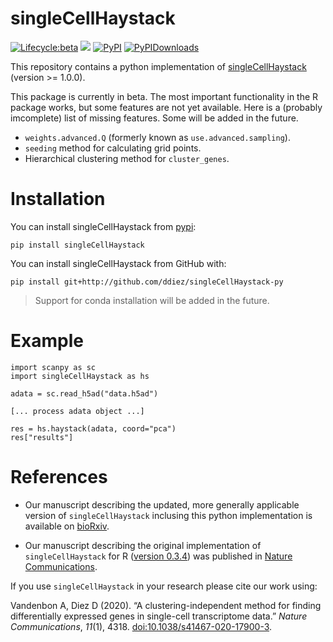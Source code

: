 singleCellHaystack
==================

[![Lifecycle:beta](https://img.shields.io/badge/lifecycle-beta-orange.svg)](https://github.com/ddiez/singleCellHaystack-py)
[![](https://github.com/ddiez/singleCellHaystack-py/actions/workflows/python-package.yml/badge.svg)](https://github.com/ddiez/singleCellHaystack-py/actions/workflows/python-package.yml)
[![PyPI](https://img.shields.io/pypi/v/singleCellHaystack?logo=PyPI)](https://pypi.org/project/singleCellHaystack)
[![PyPIDownloads](https://pepy.tech/badge/singleCellHaystack)](https://pepy.tech/project/singleCellHaystack)

This repository contains a python implementation of [singleCellHaystack](https://github.com/alexisvdb/singleCellHaystack) (version >= 1.0.0).

This package is currently in beta. The most important functionality in the R package works, but some features are not yet available. Here is a (probably imcomplete) list of missing features. Some will be added in the future.

* `weights.advanced.Q` (formerly known as `use.advanced.sampling`).
* `seeding` method for calculating grid points.
* Hierarchical clustering method for `cluster_genes`.

# Installation

You can install singleCellHaystack from [pypi](https://pypi.org):

```
pip install singleCellHaystack
```

You can install singleCellHaystack from GitHub with:

```
pip install git+http://github.com/ddiez/singleCellHaystack-py
```

>Support for conda installation will be added in the future.

# Example

```
import scanpy as sc
import singleCellHaystack as hs

adata = sc.read_h5ad("data.h5ad")

[... process adata object ...]

res = hs.haystack(adata, coord="pca")
res["results"]
```

# References

- Our manuscript describing the updated, more generally applicable version of `singleCellHaystack` inclusing this python implementation is available on [bioRxiv](https://www.biorxiv.org/content/10.1101/2022.11.13.516355v1).

- Our manuscript describing the original implementation of `singleCellHaystack` for R ([version 0.3.4](https://github.com/alexisvdb/singleCellHaystack/tree/binary)) was published in [Nature Communications](https://doi.org/10.1038/s41467-020-17900-3).

If you use `singleCellHaystack` in your research please cite our work using:

Vandenbon A, Diez D (2020). “A clustering-independent method for finding differentially expressed genes in single-cell transcriptome data.” *Nature Communications*, *11*(1), 4318. [doi:10.1038/s41467-020-17900-3](https://doi.org/10.1038/s41467-020-17900-3).
